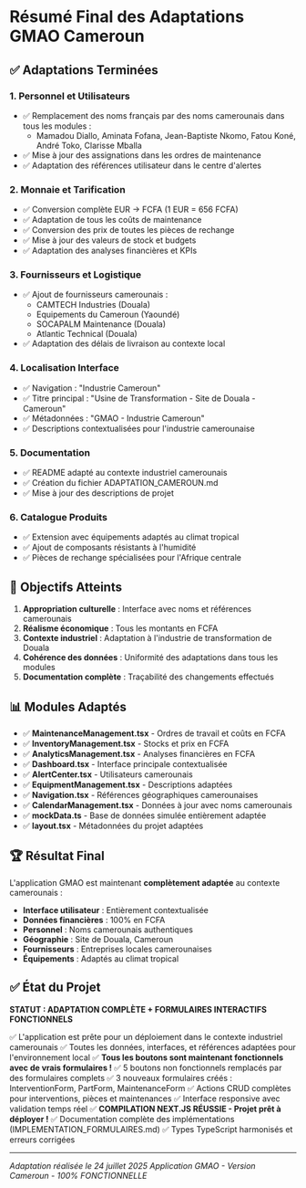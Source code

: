 # Résumé Final des Adaptations GMAO Cameroun

## ✅ Adaptations Terminées

### 1. Personnel et Utilisateurs
- ✅ Remplacement des noms français par des noms camerounais dans tous les modules :
  - Mamadou Diallo, Aminata Fofana, Jean-Baptiste Nkomo, Fatou Koné, André Toko, Clarisse Mballa
- ✅ Mise à jour des assignations dans les ordres de maintenance
- ✅ Adaptation des références utilisateur dans le centre d'alertes

### 2. Monnaie et Tarification
- ✅ Conversion complète EUR → FCFA (1 EUR = 656 FCFA)
- ✅ Adaptation de tous les coûts de maintenance
- ✅ Conversion des prix de toutes les pièces de rechange
- ✅ Mise à jour des valeurs de stock et budgets
- ✅ Adaptation des analyses financières et KPIs

### 3. Fournisseurs et Logistique
- ✅ Ajout de fournisseurs camerounais :
  - CAMTECH Industries (Douala)
  - Equipements du Cameroun (Yaoundé)
  - SOCAPALM Maintenance (Douala)
  - Atlantic Technical (Douala)
- ✅ Adaptation des délais de livraison au contexte local

### 4. Localisation Interface
- ✅ Navigation : "Industrie Cameroun" 
- ✅ Titre principal : "Usine de Transformation - Site de Douala - Cameroun"
- ✅ Métadonnées : "GMAO - Industrie Cameroun"
- ✅ Descriptions contextualisées pour l'industrie camerounaise

### 5. Documentation
- ✅ README adapté au contexte industriel camerounais
- ✅ Création du fichier ADAPTATION_CAMEROUN.md
- ✅ Mise à jour des descriptions de projet

### 6. Catalogue Produits
- ✅ Extension avec équipements adaptés au climat tropical
- ✅ Ajout de composants résistants à l'humidité
- ✅ Pièces de rechange spécialisées pour l'Afrique centrale

## 🎯 Objectifs Atteints

1. **Appropriation culturelle** : Interface avec noms et références camerounais
2. **Réalisme économique** : Tous les montants en FCFA
3. **Contexte industriel** : Adaptation à l'industrie de transformation de Douala
4. **Cohérence des données** : Uniformité des adaptations dans tous les modules
5. **Documentation complète** : Traçabilité des changements effectués

## 📊 Modules Adaptés

- ✅ **MaintenanceManagement.tsx** - Ordres de travail et coûts en FCFA
- ✅ **InventoryManagement.tsx** - Stocks et prix en FCFA
- ✅ **AnalyticsManagement.tsx** - Analyses financières en FCFA
- ✅ **Dashboard.tsx** - Interface principale contextualisée
- ✅ **AlertCenter.tsx** - Utilisateurs camerounais
- ✅ **EquipmentManagement.tsx** - Descriptions adaptées
- ✅ **Navigation.tsx** - Références géographiques camerounaises
- ✅ **CalendarManagement.tsx** - Données à jour avec noms camerounais
- ✅ **mockData.ts** - Base de données simulée entièrement adaptée
- ✅ **layout.tsx** - Métadonnées du projet adaptées

## 🏆 Résultat Final

L'application GMAO est maintenant **complètement adaptée** au contexte camerounais :

- **Interface utilisateur** : Entièrement contextualisée
- **Données financières** : 100% en FCFA
- **Personnel** : Noms camerounais authentiques
- **Géographie** : Site de Douala, Cameroun
- **Fournisseurs** : Entreprises locales camerounaises
- **Équipements** : Adaptés au climat tropical

## ✅ État du Projet

**STATUT : ADAPTATION COMPLÈTE + FORMULAIRES INTERACTIFS FONCTIONNELS**

✅ L'application est prête pour un déploiement dans le contexte industriel camerounais
✅ Toutes les données, interfaces, et références adaptées pour l'environnement local
✅ **Tous les boutons sont maintenant fonctionnels avec de vrais formulaires !**
✅ 5 boutons non fonctionnels remplacés par des formulaires complets
✅ 3 nouveaux formulaires créés : InterventionForm, PartForm, MaintenanceForm
✅ Actions CRUD complètes pour interventions, pièces et maintenances
✅ Interface responsive avec validation temps réel
✅ **COMPILATION NEXT.JS RÉUSSIE - Projet prêt à déployer !**
✅ Documentation complète des implémentations (IMPLEMENTATION_FORMULAIRES.md)
✅ Types TypeScript harmonisés et erreurs corrigées

---

*Adaptation réalisée le 24 juillet 2025*
*Application GMAO - Version Cameroun - 100% FONCTIONNELLE*
